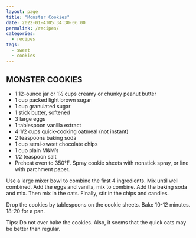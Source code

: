 ```yaml
---
layout: page
title: "Monster Cookies"
date: 2022-01-4T05:34:30-06:00
permalink: /recipes/
categories:
  - recipes
tags:
  - sweet
  - cookies
---
```

## MONSTER COOKIES
- 1 12-ounce jar or 1½ cups creamy or chunky peanut butter
- 1 cup packed light brown sugar
- 1 cup granulated sugar
- 1 stick butter, softened
- 3 large eggs
- 1 tablespoon vanilla extract
- 4 1/2 cups quick-cooking oatmeal (not instant)
- 2 teaspoons baking soda
- 1 cup semi-sweet chocolate chips
- 1 cup plain M&M’s
- 1/2 teaspoon salt
- Preheat oven to 350°F. Spray cookie sheets with nonstick spray, or line with parchment paper.

Use a large mixer bowl to combine the first 4 ingredients. Mix until well combined. Add the eggs and vanilla, mix to combine. Add the baking soda and mix. Then mix in the oats. Finally, stir in the chips and candies.

Drop the cookies by tablespoons on the cookie sheets. Bake 10-12 minutes. 18-20 for a pan.

Tips: Do not over bake the cookies. Also, it seems that the quick oats may be better than regular.
